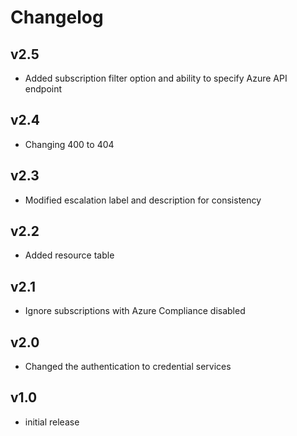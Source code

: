 # Changelog

## v2.5

- Added subscription filter option and ability to specify Azure API endpoint

## v2.4

- Changing 400 to 404

## v2.3

- Modified escalation label and description for consistency

## v2.2

- Added resource table

## v2.1

- Ignore subscriptions with Azure Compliance disabled

## v2.0

- Changed the authentication to credential services

## v1.0

- initial release
